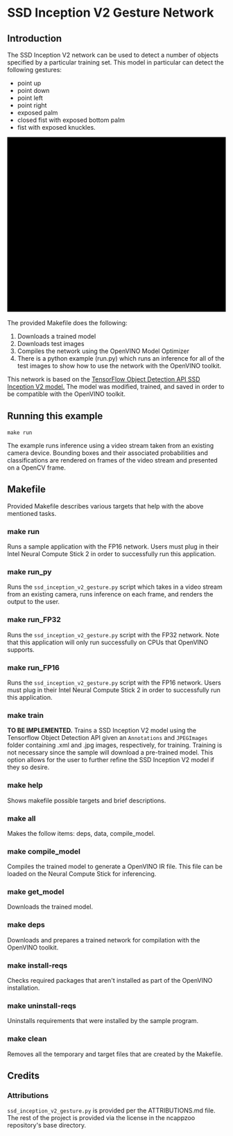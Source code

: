 # SSD Inception V2 Gesture Network

## Introduction
The SSD Inception V2 network can be used to detect a number of objects specified by a particular training set. This model in particular can detect the following gestures:
- point up
- point down
- point left
- point right
- exposed palm
- closed fist with exposed bottom palm
- fist with exposed knuckles.

![](hand_gesture_5.gif)

The provided Makefile does the following:
1. Downloads a trained model
2. Downloads test images
3. Compiles the network using the OpenVINO Model Optimizer
4. There is a python example (run.py) which runs an inference for all of the test images to show how to use the network with the OpenVINO toolkit.

This network is based on the [TensorFlow Object Detection API SSD Inception V2 model.](https://github.com/tensorflow/models/blob/master/research/object_detection/g3doc/detection_model_zoo.md) The model was modified, trained, and saved in order to be compatible with the OpenVINO toolkit.


## Running this example

```
make run
```
The example runs inference using a video stream taken from an existing camera device. Bounding boxes and their associated probabilities and classifications are rendered on frames of the video stream and presented on a OpenCV frame.


## Makefile
Provided Makefile describes various targets that help with the above mentioned tasks.

### make run
Runs a sample application with the FP16 network. Users must plug in their Intel Neural Compute Stick 2 in order to successfully run this application.

### make run_py
Runs the `ssd_inception_v2_gesture.py` script which takes in a video stream from an existing camera, runs inference on each frame, and renders the output to the user.

### make run_FP32
Runs the `ssd_inception_v2_gesture.py` script with the FP32 network. Note that this application will only run successfully on CPUs that OpenVINO supports.

### make run_FP16
Runs the `ssd_inception_v2_gesture.py` script with the FP16 network. Users must plug in their Intel Neural Compute Stick 2 in order to successfully run this application.

### make train
**TO BE IMPLEMENTED.** Trains a SSD Inception V2 model using the Tensorflow Object Detection API given an `Annotations` and `JPEGImages` folder containing .xml and .jpg images, respectively, for training. Training is not necessary since the sample will download a pre-trained model. This option allows for the user to further refine the SSD Inception V2 model if they so desire.

### make help
Shows makefile possible targets and brief descriptions.

### make all
Makes the follow items: deps, data, compile_model.

### make compile_model
Compiles the trained model to generate a OpenVINO IR file.  This file can be loaded on the Neural Compute Stick for inferencing.

### make get_model
Downloads the trained model.

### make deps
Downloads and prepares a trained network for compilation with the OpenVINO toolkit.

### make install-reqs
Checks required packages that aren't installed as part of the OpenVINO installation.
 
### make uninstall-reqs
Uninstalls requirements that were installed by the sample program.

### make clean
Removes all the temporary and target files that are created by the Makefile.

## Credits

### Attributions
`ssd_inception_v2_gesture.py` is provided per the ATTRIBUTIONS.md file. The rest of the project is provided via the license in the ncappzoo repository's base directory.
